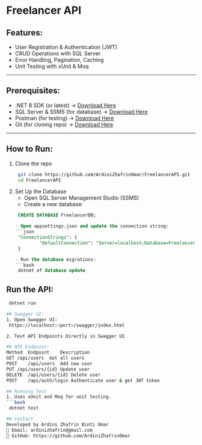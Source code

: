 # Freelancer API  

## Features:
- User Registration & Authentication (JWT)
- CRUD Operations with SQL Server
- Error Handling, Pagination, Caching
- Unit Testing with xUnit & Moq

---

## Prerequisites:
- .NET 8 SDK (or latest) → [Download Here](https://dotnet.microsoft.com/en-us/download)
- SQL Server & SSMS (for database) → [Download Here](https://www.microsoft.com/en-us/sql-server/sql-server-downloads)
- Postman (for testing) → [Download Here](https://www.postman.com/downloads/)
- Git (for cloning repo) → [Download Here](https://git-scm.com/)


---

## How to Run:
1. Clone the repo  
   ```bash
   	git clone https://github.com/ArdiniZhafrinOmar/FreelancerAPI.git
	cd FreelancerAPI

2. Set Up the Database
   - Open SQL Server Management Studio (SSMS)
   - Create a new database:
   ```sql
	CREATE DATABASE FreelancerDB;

   - Open appsettings.json and update the connection string:
   ```json
	"ConnectionStrings": {
    		"DefaultConnection": "Server=localhost;Database=FreelancerDB;Trusted_Connection=True;TrustServerCertificate=True"
	}

   - Run the database migrations:
   ```bash
	dotnet ef database update

## Run the API:
   ```bash
	dotnet run

## Swagger UI:
1. Open Swagger UI:
	https://localhost:<port>/swagger/index.html

2. Test API Endpoints Directly in Swagger UI

## API Endpoint:
Method	Endpoint	Description
GET	/api/users	Get all users
POST	/api/users	Add new user
PUT	/api/users/{id}	Update user
DELETE	/api/users/{id}	Delete user
POST	/api/auth/login	Authenticate user & get JWT token

## Running Test
1. Uses xUnit and Moq for unit testing.
   ```bash
	dotnet test

## Contact
Developed by Ardini Zhafrin Binti Omar
📧 Email: ardinizhafrin@gmail.com
🔗 GitHub: https://github.com/ArdiniZhafrinOmar
